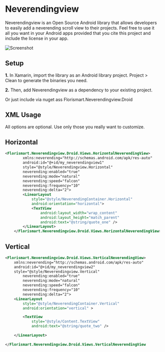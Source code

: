 Neverendingview
===============


Neverendingview is an Open Source Android library that allows developers to easily add a neverending scroll view to their projects. Feel free to use it all you want in your Android apps provided that you cite this project and include the license in your app.


![Screenshot](https://raw2.github.com/Florismart/Neverendingview/master/screen-app.png)


Setup
-----
__1.__ In Xamarin, import the library as an Android library project. Project > Clean to generate the binaries 
you need.

__2.__ Then, add Neverendingview as a dependency to your existing project.

Or just include via nuget ass Florismart.Neverendingview.Droid


XML Usage
-----
All options are optional. Use only those you really want to customize.

Horizontal
-----

```xml
<Florismart.Neverendingview.Droid.Views.HorizontalNeverendingView>
        xmlns:neverending="http://schemas.android.com/apk/res-auto"
        android:id="@+id/my_neverendingview1"
        style="@style/Neverendingview.Horizontal"
        neverending:enabled="true"
        neverending:mode="natural"
        neverending:speed="falcon"
        neverending:frequency="10"
        neverending:delta="2">
        <LinearLayout
            style="@style/NeverendingContainer.Horizontal"
            android:orientation="horizontal">
            <TextView
                android:layout_width="wrap_content"
                android:layout_height="match_parent"
                android:text="@string/quote_one" />
        </LinearLayout>
    </Florismart.Neverendingview.Droid.Views.HorizontalNeverendingView>
```

Vertical
-----

```xml
<Florismart.Neverendingview.Droid.Views.VerticalNeverendingView>
    xmlns:neverending="http://schemas.android.com/apk/res-auto"
    android:id="@+id/my_neverendingview2"
    style="@style/Neverendingview.Vertical"
        neverending:enabled="true"
        neverending:mode="natural"
        neverending:speed="falcon"
        neverending:frequency="10"
        neverending:delta="2">
    <LinearLayout
        style="@style/NeverendingContainer.Vertical"
        android:orientation="vertical" >

        <TextView
            style="@style/Content.TextView"
            android:text="@string/quote_two" />
            
    </LinearLayout>
        
</Florismart.Neverendingview.Droid.Views.VerticalNeverendingView
```



